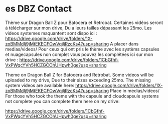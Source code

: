 # es DBZ Contact
Thème sur Dragon Ball Z pour Batocera et Retrobat.
Certaines vidéos seront à télécharger sur mon drive,
Du a leurs tailles dépassant les 25mo.
Les videos systemes maquantent sont dispo ici :
https://drive.google.com/drive/folders/1X-zoBMMdIj9jMtEKECFOwVqjljRzcKs4?usp=sharing
A placer dans medias/videos/
Pour ceux qui ont pris le thème avec les systèms capsules et nuagecapsules non complet
vous pouvez les complétées ici sur mon drive :
https://drive.google.com/drive/folders/1CbGfhf-VxPWqcYVh5HCZGCOhUHpwh0ge?usp=sharing

Theme on Dragon Ball Z for Batocera and Retrobat.
Some videos will be uploaded to my drive,
Due to their sizes exceeding 25mo.
The missing system videos are available here:
https://drive.google.com/drive/folders/1X-zoBMMdIj9jMtEKECFOwVqjljRzcKs4?usp=sharing
Place in medias/videos/
For those who took the theme with the capsule and cloudcapsule systems not complete
you can complete them here on my drive:

https://drive.google.com/drive/folders/1CbGfhf-VxPWqcYVh5HCZGCOhUHpwh0ge?usp=sharing
